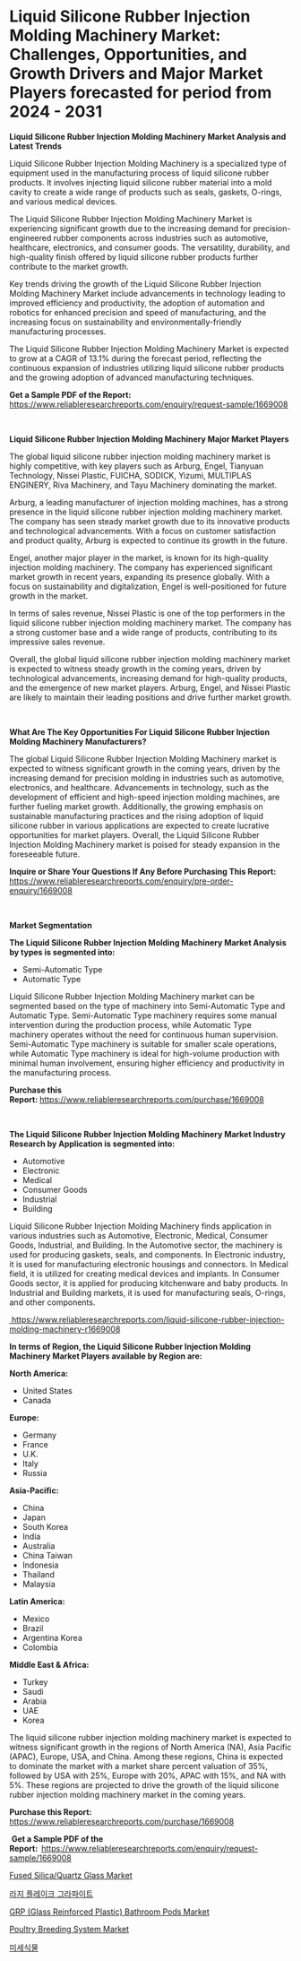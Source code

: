 <p><h1>Liquid Silicone Rubber Injection Molding Machinery Market: Challenges, Opportunities, and Growth Drivers and Major Market Players forecasted for period from 2024 - 2031</h1></p><p><strong>Liquid Silicone Rubber Injection Molding Machinery Market Analysis and Latest Trends</strong></p>
<p><p>Liquid Silicone Rubber Injection Molding Machinery is a specialized type of equipment used in the manufacturing process of liquid silicone rubber products. It involves injecting liquid silicone rubber material into a mold cavity to create a wide range of products such as seals, gaskets, O-rings, and various medical devices.</p><p>The Liquid Silicone Rubber Injection Molding Machinery Market is experiencing significant growth due to the increasing demand for precision-engineered rubber components across industries such as automotive, healthcare, electronics, and consumer goods. The versatility, durability, and high-quality finish offered by liquid silicone rubber products further contribute to the market growth.</p><p>Key trends driving the growth of the Liquid Silicone Rubber Injection Molding Machinery Market include advancements in technology leading to improved efficiency and productivity, the adoption of automation and robotics for enhanced precision and speed of manufacturing, and the increasing focus on sustainability and environmentally-friendly manufacturing processes.</p><p>The Liquid Silicone Rubber Injection Molding Machinery Market is expected to grow at a CAGR of 13.1% during the forecast period, reflecting the continuous expansion of industries utilizing liquid silicone rubber products and the growing adoption of advanced manufacturing techniques.</p></p>
<p><strong>Get a Sample PDF of the Report:&nbsp;</strong> <a href="https://www.reliableresearchreports.com/enquiry/request-sample/1669008">https://www.reliableresearchreports.com/enquiry/request-sample/1669008</a></p>
<p>&nbsp;</p>
<p><strong>Liquid Silicone Rubber Injection Molding Machinery Major Market Players</strong></p>
<p><p>The global liquid silicone rubber injection molding machinery market is highly competitive, with key players such as Arburg, Engel, Tianyuan Technology, Nissei Plastic, FUICHA, SODICK, Yizumi, MULTIPLAS ENGINERY, Riva Machinery, and Tayu Machinery dominating the market.</p><p>Arburg, a leading manufacturer of injection molding machines, has a strong presence in the liquid silicone rubber injection molding machinery market. The company has seen steady market growth due to its innovative products and technological advancements. With a focus on customer satisfaction and product quality, Arburg is expected to continue its growth in the future.</p><p>Engel, another major player in the market, is known for its high-quality injection molding machinery. The company has experienced significant market growth in recent years, expanding its presence globally. With a focus on sustainability and digitalization, Engel is well-positioned for future growth in the market.</p><p>In terms of sales revenue, Nissei Plastic is one of the top performers in the liquid silicone rubber injection molding machinery market. The company has a strong customer base and a wide range of products, contributing to its impressive sales revenue.</p><p>Overall, the global liquid silicone rubber injection molding machinery market is expected to witness steady growth in the coming years, driven by technological advancements, increasing demand for high-quality products, and the emergence of new market players. Arburg, Engel, and Nissei Plastic are likely to maintain their leading positions and drive further market growth.</p></p>
<p>&nbsp;</p>
<p><strong>What Are The Key Opportunities For Liquid Silicone Rubber Injection Molding Machinery Manufacturers?</strong></p>
<p><p>The global Liquid Silicone Rubber Injection Molding Machinery market is expected to witness significant growth in the coming years, driven by the increasing demand for precision molding in industries such as automotive, electronics, and healthcare. Advancements in technology, such as the development of efficient and high-speed injection molding machines, are further fueling market growth. Additionally, the growing emphasis on sustainable manufacturing practices and the rising adoption of liquid silicone rubber in various applications are expected to create lucrative opportunities for market players. Overall, the Liquid Silicone Rubber Injection Molding Machinery market is poised for steady expansion in the foreseeable future.</p></p>
<p><strong>Inquire or Share Your Questions If Any Before Purchasing This Report:</strong> <a href="https://www.reliableresearchreports.com/enquiry/pre-order-enquiry/1669008">https://www.reliableresearchreports.com/enquiry/pre-order-enquiry/1669008</a></p>
<p>&nbsp;</p>
<p><strong>Market Segmentation</strong></p>
<p><strong>The Liquid Silicone Rubber Injection Molding Machinery Market Analysis by types is segmented into:</strong></p>
<p><ul><li>Semi-Automatic Type</li><li>Automatic Type</li></ul></p>
<p><p>Liquid Silicone Rubber Injection Molding Machinery market can be segmented based on the type of machinery into Semi-Automatic Type and Automatic Type. Semi-Automatic Type machinery requires some manual intervention during the production process, while Automatic Type machinery operates without the need for continuous human supervision. Semi-Automatic Type machinery is suitable for smaller scale operations, while Automatic Type machinery is ideal for high-volume production with minimal human involvement, ensuring higher efficiency and productivity in the manufacturing process.</p></p>
<p><strong>Purchase this Report:&nbsp;</strong><a href="https://www.reliableresearchreports.com/purchase/1669008">https://www.reliableresearchreports.com/purchase/1669008</a></p>
<p>&nbsp;</p>
<p><strong>The Liquid Silicone Rubber Injection Molding Machinery Market Industry Research by Application is segmented into:</strong></p>
<p><ul><li>Automotive</li><li>Electronic</li><li>Medical</li><li>Consumer Goods</li><li>Industrial</li><li>Building</li></ul></p>
<p><p>Liquid Silicone Rubber Injection Molding Machinery finds application in various industries such as Automotive, Electronic, Medical, Consumer Goods, Industrial, and Building. In the Automotive sector, the machinery is used for producing gaskets, seals, and components. In Electronic industry, it is used for manufacturing electronic housings and connectors. In Medical field, it is utilized for creating medical devices and implants. In Consumer Goods sector, it is applied for producing kitchenware and baby products. In Industrial and Building markets, it is used for manufacturing seals, O-rings, and other components.</p></p>
<p><a href="https://www.reliableresearchreports.com/liquid-silicone-rubber-injection-molding-machinery-r1669008">&nbsp;https://www.reliableresearchreports.com/liquid-silicone-rubber-injection-molding-machinery-r1669008</a></p>
<p><strong>In terms of Region, the Liquid Silicone Rubber Injection Molding Machinery Market Players available by Region are:</strong></p>
<p>
    <p> <strong> North America: </strong>
        <ul>
            <li>United States</li>
            <li>Canada</li>
        </ul>
        </p> 
    <p> <strong> Europe: </strong>
        <ul>
            <li>Germany</li>
            <li>France</li>
            <li>U.K.</li>
            <li>Italy</li>
            <li>Russia</li>
        </ul>
        </p> 
    <p> <strong> Asia-Pacific: </strong>
        <ul>
            <li>China</li>
            <li>Japan</li>
            <li>South Korea</li>
            <li>India</li>
            <li>Australia</li>
            <li>China Taiwan</li>
            <li>Indonesia</li>
            <li>Thailand</li>
            <li>Malaysia</li>
        </ul>
        </p> 
    <p> <strong> Latin America: </strong>
        <ul>
            <li>Mexico</li>
            <li>Brazil</li>
            <li>Argentina Korea</li>
            <li>Colombia</li>
        </ul>
        </p> 
    <p> <strong> Middle East & Africa: </strong>
        <ul>
            <li>Turkey</li>
            <li>Saudi</li>
            <li>Arabia</li>
            <li>UAE</li>
            <li>Korea</li>
        </ul>
    </p>
    </p>
<p><p>The liquid silicone rubber injection molding machinery market is expected to witness significant growth in the regions of North America (NA), Asia Pacific (APAC), Europe, USA, and China. Among these regions, China is expected to dominate the market with a market share percent valuation of 35%, followed by USA with 25%, Europe with 20%, APAC with 15%, and NA with 5%. These regions are projected to drive the growth of the liquid silicone rubber injection molding machinery market in the coming years.</p></p>
<p><strong>Purchase this Report: </strong><a href="https://www.reliableresearchreports.com/purchase/1669008">https://www.reliableresearchreports.com/purchase/1669008</a></p>
<p>&nbsp;<strong>Get a Sample PDF of the Report:&nbsp;&nbsp;</strong><a href="https://www.reliableresearchreports.com/enquiry/request-sample/1669008">https://www.reliableresearchreports.com/enquiry/request-sample/1669008</a></p>
<p><strong></strong></p>
<p><p><a href="https://issuu.com/reportprime-2/docs/fused-silicaquartz-glass-market-siz_b3ddb038cc201e">Fused Silica/Quartz Glass Market</a></p><p><a href="https://github.com/iansanftyord09878/Market-Research-Report-List-1/blob/main/971645542035.md">라지 플레이크 그라파이트</a></p><p><a href="https://www.linkedin.com/pulse/grp-glass-reinforced-plastic-bathroom-pods-market-key-z0fvc?trackingId=ZVsGll2YLT8EgHc1kKyO7w%3D%3D">GRP (Glass Reinforced Plastic) Bathroom Pods Market</a></p><p><a href="https://www.linkedin.com/pulse/analyzing-poultry-breeding-system-market-global-industry-z9shc?trackingId=Gi2RkGfFk98om3aR9UypLw%3D%3D">Poultry Breeding System Market</a></p><p><a href="https://github.com/TitusBoyer1/Market-Research-Report-List-1/blob/main/697243142036.md">미세식물</a></p></p>